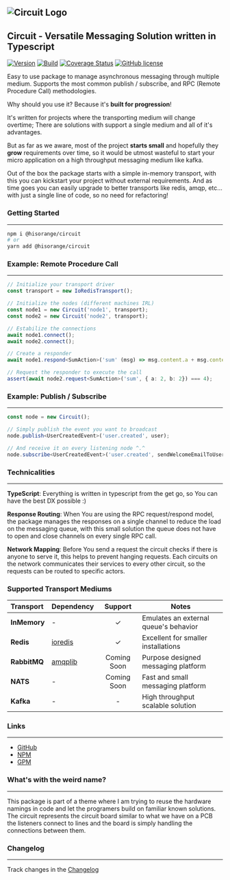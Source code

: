 ## ![Circuit Logo](https://user-images.githubusercontent.com/3441017/126361006-5272a10e-d123-404d-90ea-60a832258eec.png)

## Circuit - Versatile Messaging Solution written in Typescript

[![Version](https://badge.fury.io/gh/hisorange%2Fcircuit.svg)](https://badge.fury.io/gh/hisorange%2Fcircuit)
[![Build](https://github.com/hisorange/circuit/actions/workflows/publish.yml/badge.svg?branch=main)](https://github.com/hisorange/circuit/actions/workflows/publish.yml)
[![Coverage Status](https://coveralls.io/repos/github/hisorange/circuit/badge.svg)](https://coveralls.io/github/hisorange/circuit)
[![GitHub license](https://img.shields.io/github/license/hisorange/circuit)](https://github.com/hisorange/circuit/blob/main/LICENSE)

Easy to use package to manage asynchronous messaging through multiple medium. Supports the most common publish / subscribe, and RPC (Remote Procedure Call) methodologies.

Why should you use it? Because it's **built for progression**!

It's written for projects where the transporting medium will change overtime; There are solutions with support a single medium and all of it's advantages.

But as far as we aware, most of the project **starts small** and hopefully they **grow** requirements over time, so it would be utmost wasteful to start your micro application on a high throughput
messaging medium like kafka.

Out of the box the package starts with a simple in-memory transport, with this you can kickstart your project without external requirements.
And as time goes you can easily upgrade to better transports like redis, amqp, etc... with just a single line of code, so no need for refactoring!

### Getting Started

---

```sh
npm i @hisorange/circuit
# or
yarn add @hisorange/circuit
```

### Example: Remote Procedure Call

---

```ts
// Initialize your transport driver
const transport = new IoRedisTransport();

// Initialize the nodes (different machines IRL)
const node1 = new Circuit('node1', transport);
const node2 = new Circuit('node2', transport);

// Estabilize the connections
await node1.connect();
await node2.connect();

// Create a responder
await node1.respond<SumAction>('sum' (msg) => msg.content.a + msg.content.b);

// Request the responder to execute the call
assert(await node2.request<SumAction>('sum', { a: 2, b: 2}) === 4);
```

### Example: Publish / Subscribe

---

```ts
const node = new Circuit();

// Simply publish the event you want to broadcast
node.publish<UserCreatedEvent>('user.created', user);

// And receive it on every listening node ^.^
node.subscribe<UserCreatedEvent>('user.created', sendWelcomeEmailToUser);
```

### Technicalities

---

**TypeScript**: Everything is written in typescript from the get go, so You can have the best DX possible :)

**Response Routing**: When You are using the RPC request/respond model, the package manages the responses on a single channel to reduce the load on the messaging queue, with this small solution the queue does not have to open and close channels on every single RPC call.

**Network Mapping**: Before You send a request the circuit checks if there is anyone to serve it, this helps to prevent hanging requests. Each circuits on the network communicates their services to every other circuit, so the requests can be routed to specific actors.

### Supported Transport Mediums

| Transport    | Dependency                                       |   Support   | Notes                                 |
| :----------- | ------------------------------------------------ | :---------: | ------------------------------------- |
| **InMemory** | -                                                |      ✓      | Emulates an external queue's behavior |
| **Redis**    | [ioredis](https://www.npmjs.com/package/ioredis) |      ✓      | Excellent for smaller installations   |
| **RabbitMQ** | [amqplib](https://www.npmjs.com/package/ioredis) | Coming Soon | Purpose designed messaging platform   |
| **NATS**     | -                                                | Coming Soon | Fast and small messaging platform     |
| **Kafka**    | -                                                |      -      | High throughput scalable solution     |

### Links

---

- [GitHub](https://github.com/hisorange/circuit)
- [NPM](https://www.npmjs.com/package/@hisorange/circuit)
- [GPM](https://github.com/hisorange/circuit/packages/907960)

### What's with the weird name?

---

This package is part of a theme where I am trying to reuse the hardware namings in code and let the programers build on familiar known solutions. The circuit represents the circuit board similar to what we have on a PCB the listeners connect to lines and the board is simply handling the connections between them.

### Changelog

---

Track changes in the [Changelog](./changelog.md)
